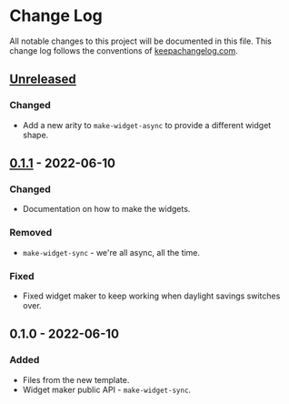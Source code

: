 # Change Log
All notable changes to this project will be documented in this file. This change log follows the conventions of [keepachangelog.com](http://keepachangelog.com/).

## [Unreleased]
### Changed
- Add a new arity to `make-widget-async` to provide a different widget shape.

## [0.1.1] - 2022-06-10
### Changed
- Documentation on how to make the widgets.

### Removed
- `make-widget-sync` - we're all async, all the time.

### Fixed
- Fixed widget maker to keep working when daylight savings switches over.

## 0.1.0 - 2022-06-10
### Added
- Files from the new template.
- Widget maker public API - `make-widget-sync`.

[Unreleased]: https://sourcehost.site/your-name/learning-clojure/compare/0.1.1...HEAD
[0.1.1]: https://sourcehost.site/your-name/learning-clojure/compare/0.1.0...0.1.1
